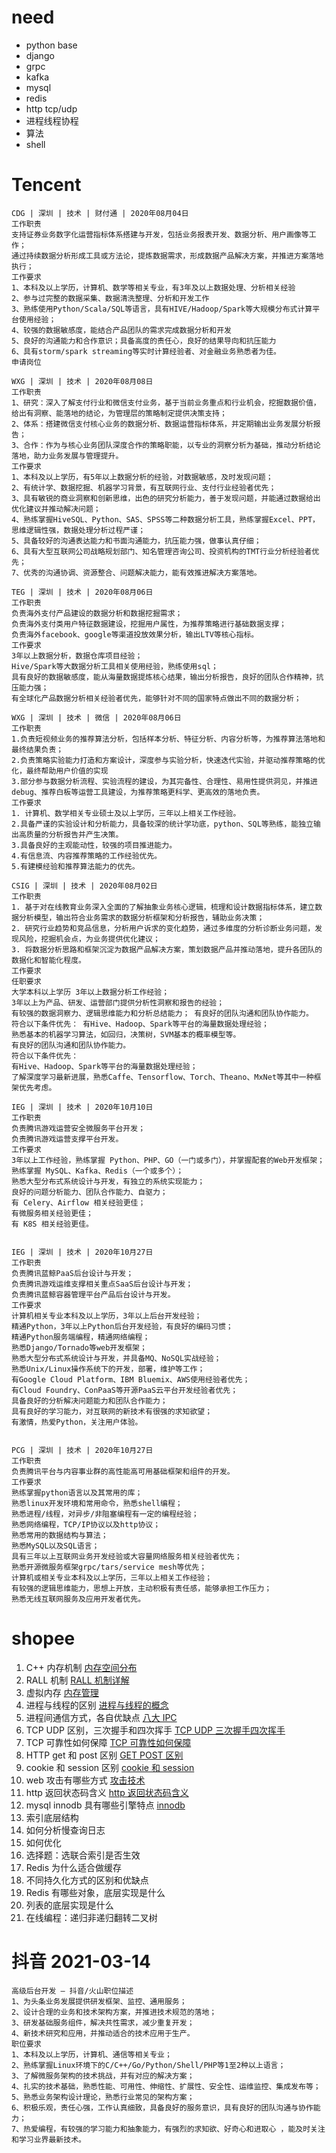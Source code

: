 # need

- python base
- django
- grpc
- kafka
- mysql
- redis
- http tcp/udp
- 进程线程协程
- 算法
- shell

# Tencent

```
CDG | 深圳 | 技术 | 财付通 | 2020年08月04日
工作职责
支持证券业务数字化运营指标体系搭建与开发，包括业务报表开发、数据分析、用户画像等工作；
通过持续数据分析形成工具或方法论，提炼数据需求，形成数据产品解决方案，并推进方案落地执行；
工作要求
1、本科及以上学历，计算机、数学等相关专业，有3年及以上数据处理、分析相关经验
2、参与过完整的数据采集、数据清洗整理、分析和开发工作
3、熟练使用Python/Scala/SQL等语言，具有HIVE/Hadoop/Spark等大规模分布式计算平台使用经验；
4、较强的数据敏感度，能结合产品团队的需求完成数据分析和开发
5、良好的沟通能力和合作意识；具备高度的责任心，良好的结果导向和抗压能力
6、具有storm/spark streaming等实时计算经验者、对金融业务熟悉者为佳。
申请岗位

WXG | 深圳 | 技术 | 2020年08月08日
工作职责
1、研究：深入了解支付行业和微信支付业务，基于当前业务重点和行业机会，挖掘数据价值，给出有洞察、能落地的结论，为管理层的策略制定提供决策支持；
2、体系：搭建微信支付核心业务的数据分析、数据运营指标体系，并定期输出业务发展分析报告；
3、合作：作为与核心业务团队深度合作的策略职能，以专业的洞察分析为基础，推动分析结论落地，助力业务发展与管理提升。
工作要求
1、本科及以上学历，有5年以上数据分析的经验，对数据敏感，及时发现问题；
2、有统计学、数据挖掘、机器学习背景，有互联网行业、支付行业经验者优先；
3、具有敏锐的商业洞察和创新思维，出色的研究分析能力，善于发现问题，并能通过数据给出优化建议并推动解决问题；
4、熟练掌握HiveSQL、Python、SAS、SPSS等二种数据分析工具，熟练掌握Excel、PPT，思维逻辑性强，数据处理分析过程严谨；
5、具备较好的沟通表达能力和书面沟通能力，抗压能力强，做事认真仔细；
6、具有大型互联网公司战略规划部门、知名管理咨询公司、投资机构的TMT行业分析经验者优先；
7、优秀的沟通协调、资源整合、问题解决能力，能有效推进解决方案落地。

TEG | 深圳 | 技术 | 2020年08月06日
工作职责
负责海外支付产品建设的数据分析和数据挖掘需求；
负责海外支付类用户特征数据建设，挖掘用户属性，为推荐策略进行基础数据支撑；
负责海外facebook、google等渠道投放效果分析，输出LTV等核心指标。
工作要求
3年以上数据分析，数据仓库项目经验；
Hive/Spark等大数据分析工具相关使用经验，熟练使用sql；
具有良好的数据敏感度，能从海量数据提炼核心结果，输出分析报告，良好的团队合作精神，抗压能力强；
有全球化产品数据分析相关经验者优先，能够针对不同的国家特点做出不同的数据分析；

WXG | 深圳 | 技术 | 微信 | 2020年08月06日
工作职责
1.负责短视频业务的推荐算法分析，包括样本分析、特征分析、内容分析等，为推荐算法落地和最终结果负责；
2.负责策略实验能力打造和方案设计，深度参与实验分析，快速迭代实验，并驱动推荐策略的优化，最终帮助用户价值的实现
3.部分参与数据分析流程、实验流程的建设，为其完备性、合理性、易用性提供洞见，并推进debug、推荐白板等运营工具建设，为推荐策略更科学、更高效的落地负责。
工作要求
1. 计算机、数学相关专业硕士及以上学历，三年以上相关工作经验。
2.具备严谨的实验设计和分析能力，具备较深的统计学功底，python、SQL等熟练，能独立输出高质量的分析报告并产生决策。
3.具备良好的主观能动性，较强的项目推进能力。
4.有信息流、内容推荐策略的工作经验优先。
5.有建模经验和推荐算法能力的优先。

CSIG | 深圳 | 技术 | 2020年08月02日
工作职责
1. 基于对在线教育业务深入全面的了解抽象业务核心逻辑，梳理和设计数据指标体系，建立数据分析模型，输出符合业务需求的数据分析框架和分析报告，辅助业务决策；
2. 研究行业趋势和竞品信息，分析用户诉求的变化趋势，通过多维度的分析诊断业务问题，发现风险，挖掘机会点，为业务提供优化建议；
3. 将数据分析思路和框架沉淀为数据产品解决方案，策划数据产品并推动落地，提升各团队的数据化和智能化程度。
工作要求
任职要求
大学本科以上学历 3年以上数据分析工作经验；
3年以上为产品、研发、运营部门提供分析性洞察和报告的经验；
有较强的数据洞察力、逻辑思维能力和分析总结能力； 有良好的团队沟通和团队协作能力。
符合以下条件优先： 有Hive、Hadoop、Spark等平台的海量数据处理经验；
熟悉基本的机器学习算法，如回归，决策树，SVM基本的概率模型等。
有良好的团队沟通和团队协作能力。
符合以下条件优先：
有Hive、Hadoop、Spark等平台的海量数据处理经验；
了解深度学习最新进展，熟悉Caffe、Tensorflow、Torch、Theano、MxNet等其中一种框架优先考虑。

IEG | 深圳 | 技术 | 2020年10月10日
工作职责
负责腾讯游戏运营安全微服务平台开发；
负责腾讯游戏运营支撑平台开发。
工作要求
3年以上工作经验，熟练掌握 Python、PHP、GO（一门或多门），并掌握配套的Web开发框架；
熟练掌握 MySQL、Kafka、Redis（一个或多个）；
熟悉大型分布式系统设计与开发，有独立的系统实现能力；
良好的问题分析能力、团队合作能力、自驱力；
有 Celery、Airflow 相关经验更佳；
有微服务相关经验更佳；
有 K8S 相关经验更佳。


IEG | 深圳 | 技术 | 2020年10月27日
工作职责
负责腾讯蓝鲸PaaS后台设计与开发；
负责腾讯游戏运维支撑相关重点SaaS后台设计与开发；
负责腾讯蓝鲸容器管理平台产品后台设计与开发。
工作要求
计算机相关专业本科及以上学历，3年以上后台开发经验；
精通Python，3年以上Python后台开发经验，有良好的编码习惯；
精通Python服务端编程，精通网络编程；
熟悉Django/Tornado等web开发框架；
熟悉大型分布式系统设计与开发，并具备MQ、NoSQL实战经验；
熟悉Unix/Linux操作系统下的开发，部署，维护等工作；
有Google Cloud Platform、IBM Bluemix、AWS使用经验者优先；
有Cloud Foundry、ConPaaS等开源PaaS云平台开发经验者优先；
具备良好的分析解决问题能力和团队合作能力；
具有良好的学习能力，对互联网的新技术有很强的求知欲望；
有激情，热爱Python，关注用户体验。


PCG | 深圳 | 技术 | 2020年10月27日
工作职责
负责腾讯平台与内容事业群的高性能高可用基础框架和组件的开发。
工作要求
熟练掌握python语言以及其常用的库；
熟悉linux开发环境和常用命令，熟悉shell编程；
熟悉进程/线程，对异步/非阻塞编程有一定的编程经验；
熟悉网络编程，TCP/IP协议以及http协议；
熟悉常用的数据结构与算法；
熟悉MySQL以及SQL语言；
具有三年以上互联网业务开发经验或大容量网络服务相关经验者优先；
熟悉开源微服务框架grpc/tars/service mesh等优先；
计算机或相关专业本科及以上学历，三年以上相关工作经验；
有较强的逻辑思维能力，思想上开放，主动积极有责任感，能够承担工作压力；
熟悉无线互联网服务及应用开发者优先。
```

# shopee

1. C++ 内存机制 [内存空间分布](https://www.cnblogs.com/sunziying/p/6510030.html)
2. RALL 机制 [RALL 机制详解](https://blog.csdn.net/ac_hell/article/details/69213969)
3. 虚拟内存 [内存管理](https://blog.csdn.net/m0_37271739/article/details/78758310)
4. 进程与线程的区别 [进程与线程的概念](http://www.ruanyifeng.com/blog/2013/04/processes_and_threads.html)
5. 进程间通信方式，各自优缺点 [八大 IPC](https://www.cnblogs.com/wust221/p/5414839.html)
6. TCP UDP 区别，三次握手和四次挥手 [TCP UDP 三次握手四次挥手](https://blog.csdn.net/Tomasyb/article/details/73459736)
7. TCP 可靠性如何保障 [TCP 可靠性如何保障](https://blog.csdn.net/shennongzhaizhu/article/details/52082106)
8. HTTP get 和 post 区别 [GET POST 区别](https://www.cnblogs.com/longm/p/7205318.html?utm_source%3Ditdadao%26utm_medium%3Dreferral)
9. cookie 和 session 区别 [cookie 和 session](https://www.cnblogs.com/shiyangxt/articles/1305506.html)
10. web 攻击有哪些方式 [攻击技术](https://github.com/CyC2018/CS-Notes/blob/master/notes/%E6%94%BB%E5%87%BB%E6%8A%80%E6%9C%AF.md)
11. http 返回状态码含义 [http 返回状态码含义](https://blog.csdn.net/q1056843325/article/details/53147180)
12. mysql innodb 具有哪些引擎特点 [innodb](https://github.com/CyC2018/CS-Notes/blob/master/notes/MySQL.md#innodb)
13. 索引底层结构
14. 如何分析慢查询日志
15. 如何优化
16. 选择题：选联合索引是否生效
17. Redis 为什么适合做缓存
18. 不同持久化方式的区别和优缺点
19. Redis 有哪些对象，底层实现是什么
20. 列表的底层实现是什么
21. 在线编程：递归非递归翻转二叉树

# 抖音 2021-03-14

```
高级后台开发 — 抖音/火山职位描述
1、为头条业务发展提供研发框架、监控、通用服务；
2、设计合理的业务和技术架构方案，并推进技术规范的落地；
3、研发基础服务组件，解决共性需求，减少重复开发；
4、新技术研究和应用，并推动适合的技术应用于生产。
职位要求
1、本科及以上学历，计算机、通信等相关专业；
2、熟练掌握Linux环境下的C/C++/Go/Python/Shell/PHP等1至2种以上语言；
3、了解微服务架构的技术挑战，并有对应的解决方案；
4、扎实的技术基础，熟悉性能、可用性、伸缩性、扩展性、安全性、运维监控、集成发布等；
5、熟悉业务架构设计理论，熟悉行业常见的架构方案；
6、积极乐观，责任心强，工作认真细致，具备良好的服务意识，具有良好的团队沟通与协作能力；
7、热爱编程，有较强的学习能力和抽象能力，有强烈的求知欲、好奇心和进取心 ，能及时关注和学习业界最新技术。
```
